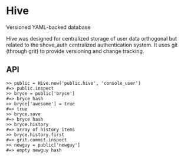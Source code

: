 Hive
====
Versioned YAML-backed database

Hive was designed for centralized storage of user data orthogonal but related to the shove\_auth centralized
authentication system.  It uses git (through grit) to provide versioning and change tracking.

API
---

    >> public = Hive.new('public.hive', 'console_user')
    #=> public.inspect
    >> bryce = public['bryce']
    #=> bryce hash
    >> bryce['awesome'] = true
    #=> true
    >> bryce.save
    #=> bryce hash
    >> bryce.history
    #=> array of history items
    >> bryce.history.first
    #=> grit.commit.inspect
    >> newguy = public['newguy']
    #=> empty newguy hash

